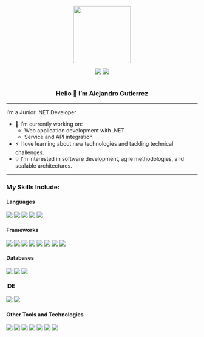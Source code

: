 


<p align="center"><img src="https://media.tenor.com/I3RjM4xQO0kAAAAj/monitors-typing.gif" width="150"/></p>
<p align="center">
  <a target="_blank" href="www.linkedin.com/in/alejandro-gutierrez-bahena">
    <img src="https://img.shields.io/badge/-LinkedIn-0077B5?style=for-the-badge&logo=Linkedin&logoColor=white">
  </a>
  <a target="_blank" href="mailto:alexgba25@gmail.com">
    <img src="https://img.shields.io/badge/-Gmail-D14836?style=for-the-badge&logo=Gmail&logoColor=white">
  </a>
</p>
<p align="center"><img src="https://komarev.com/ghpvc/?username=alexgba25" alt=""></p>

<h3 align="center">Hello 👋 I’m Alejandro Gutierrez</h3>
<hr>

I’m a Junior .NET Developer

- 🔭 I’m currently working on:
  - Web application development with .NET
  - Service and API integration
- ⚡ I love learning about new technologies and tackling technical challenges.
- 💡 I’m interested in software development, agile methodologies, and scalable architectures.
 <p align="center">
<hr>
   
### My Skills Include:


<h4> Languages </h4> 
<span>
  <img src="https://img.shields.io/badge/C%23-239120?style=for-the-badge&logo=csharp&logoColor=white"> 
  <img src="https://img.shields.io/badge/JavaScript-F7DF1E?style=for-the-badge&logo=javascript&logoColor=black"> 
    <img src="https://img.shields.io/badge/Python-3776AB?style=for-the-badge&logo=python&logoColor=white">
  <img src="https://img.shields.io/badge/HTML5-E34F26?style=for-the-badge&logo=html5&logoColor=white"> 
  <img src="https://img.shields.io/badge/CSS3-1572B6?style=for-the-badge&logo=css3&logoColor=white"> 


</span>

<h4> Frameworks </h4> 
<span>
  <img src="https://img.shields.io/badge/.NET-512BD4?style=for-the-badge&logo=.net&logoColor=white"> 
  <img src="https://img.shields.io/badge/.NET_Core-512BD4?style=for-the-badge&logo=.net&logoColor=white"> 
  <img src="https://img.shields.io/badge/ASP.NET-5C2D91?style=for-the-badge&logo=aspdotnet&logoColor=white"> 
  <img src="https://img.shields.io/badge/blazor-%235C2D91.svg?style=for-the-badge&logo=blazor&logoColor=white"> 
  <img src="https://img.shields.io/badge/Bootstrap-563D7C?style=for-the-badge&logo=bootstrap&logoColor=white">
   <img src="https://img.shields.io/badge/Angular-DD0031?style=for-the-badge&logo=angular&logoColor=white">
<img src="https://img.shields.io/badge/jquery-%230769AD.svg?style=for-the-badge&logo=jquery&logoColor=white">
 <img src="https://img.shields.io/badge/JWT-black?style=for-the-badge&logo=JSON%20web%20tokens">

</span>

<h4> Databases </h4> 
<span>
  <img src="https://img.shields.io/badge/MySQL-00000F?style=for-the-badge&logo=mysql&logoColor=white"> 
  <img src="https://img.shields.io/badge/SQL_Server-CC2927?style=for-the-badge&logo=microsoftsqlserver&logoColor=white"> 
  <img src="https://img.shields.io/badge/SQLite-003B57?style=for-the-badge&logo=sqlite&logoColor=white">
</span>

<h4> IDE </h4> 
<span>
  <img src="https://img.shields.io/badge/Visual_Studio-5C2D91?style=for-the-badge&logo=visualstudio&logoColor=white"> 
  <img src="https://img.shields.io/badge/Visual_Code-007ACC?style=for-the-badge&logo=visualstudio&logoColor=white">
</span>

<h4> Other Tools and Technologies </h4> 
<span>
  <img src="https://img.shields.io/badge/Git-F05032?style=for-the-badge&logo=git&logoColor=white"> 
  <img src="https://img.shields.io/badge/github-%23121011.svg?style=for-the-badge&logo=github&logoColor=white">
  <img src="https://img.shields.io/badge/Xampp-F37623?style=for-the-badge&logo=xampp&logoColor=white"> 
  <img src="https://img.shields.io/badge/Postman-FF6C37?style=for-the-badge&logo=postman&logoColor=white"> 
  <img src="https://img.shields.io/badge/-Swagger-%23Clojure?style=for-the-badge&logo=swagger&logoColor=white">
    <img src="https://img.shields.io/badge/Azure-0089D6?style=for-the-badge&logo=microsoftazure&logoColor=white">
      <img src="https://img.shields.io/badge/Windows%20Terminal-%234D4D4D.svg?style=for-the-badge&logo=windows-terminal&logoColor=white">

 
</span>




